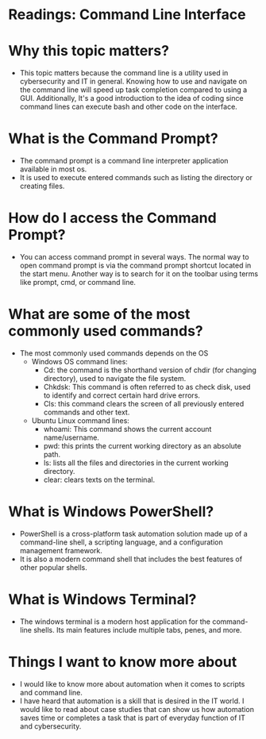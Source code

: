 # Readings: Command Line Interface
# Why this topic matters?
- This topic matters because the command line is a utility used in cybersecurity and IT in general. Knowing how to use and navigate on the command line will speed up task completion compared to using a GUI. Additionally, It's a good introduction to the idea of coding since command lines can execute bash and other code on the interface.
# What is the Command Prompt?
- The command prompt is a command line interpreter application available in most os.
- It is used to execute entered commands such as listing the directory or creating files.
# How do I access the Command Prompt?
- You can access command prompt in several ways. The normal way to open command prompt is via the command prompt shortcut located in the start menu. Another way is to search for it on the toolbar using terms like prompt, cmd, or command line.
# What are some of the most commonly used commands?
- The most commonly used commands depends on the OS
    - Windows OS command lines:
        - Cd: the command is the shorthand version of chdir (for changing directory), used to navigate the file system.
        - Chkdsk: This command is often referred to as check disk, used to identify and correct certain hard drive errors.
        - Cls: this command clears the screen of all previously entered commands and other text.
    - Ubuntu Linux command lines:
        - whoami: This command shows the current account name/username.
        - pwd: this prints the current working directory as an absolute path.
        - ls: lists all the files and directories in the current working directory.
        - clear: clears texts on the terminal.
# What is Windows PowerShell?
- PowerShell is a cross-platform task automation solution made up of a command-line shell, a scripting language, and a configuration management framework.
- It is also a modern command shell that includes the best features of other popular shells.
# What is Windows Terminal?
- The windows terminal is a modern host application for the command-line shells. Its main features include multiple tabs, penes, and more.
# Things I want to know more about
- I would like to know more about automation when it comes to scripts and command line.
- I have heard that automation is a skill that is desired in the IT world. I would like to read about case studies that can show us how automation saves time or completes a task that is part of everyday function of IT and cybersecurity.

